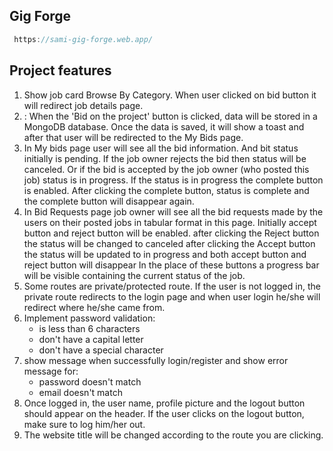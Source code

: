 ## Gig Forge

```javascript
 https://sami-gig-forge.web.app/
```

## Project features

1. Show job card Browse By Category. When user clicked on bid button it will redirect job details page.
2. : When the 'Bid on the project' button is clicked, data will be stored in a MongoDB database. Once the data is saved, it will show a toast and after that user will be redirected to the My Bids page.
3. In My bids page user will see all the bid information. And bit status initially is pending. If the job owner rejects the bid then status will be canceled. Or if the bid is accepted by the job owner (who posted this job) status is in progress. If the status is in progress the complete button is enabled. After clicking the complete button, status is complete and the complete button will disappear again.
4. In Bid Requests page job owner will see all the bid requests made by the users on their posted jobs in tabular format in this page. Initially accept button and reject button will be enabled. after clicking the Reject button the status will be changed to canceled after clicking the Accept button the status will be updated to in progress and both accept button and reject button will disappear In the place of these buttons a progress bar will be visible containing the current status of the job.
5. Some routes are private/protected route. If the user is not logged in, the private route redirects to the login page and when user login he/she will redirect where he/she came from.
6. Implement password validation:
    - is less than 6 characters
    - don't have a capital letter
    - don't have a special character
7. show message when successfully login/register and show error message for:
    - password doesn't match
    - email doesn't match
8. Once logged in, the user name, profile picture and the logout button should appear on the header. If the user clicks on the logout button, make sure to log him/her out.
9. The website title will be changed according to the route you are clicking.
